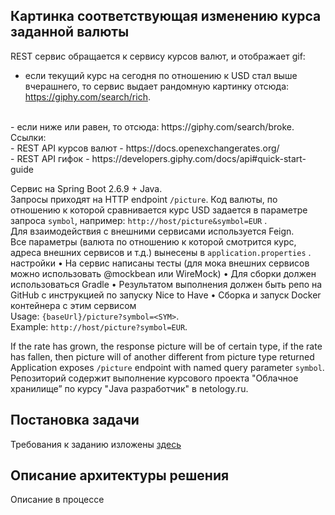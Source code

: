 ## Картинка соответствующая изменению курса заданной валюты
REST cервис обращается к сервису курсов валют, и отображает gif:<br>
- если текущий курс на сегодня по отношению к USD стал выше вчерашнего, то сервис выдает рандомную картинку
отсюда: https://giphy.com/search/rich.
<br>
- если ниже или равен, то отсюда: https://giphy.com/search/broke.
<br>
Ссылки:<br>
- REST API курсов валют - https://docs.openexchangerates.org/
<br>
- REST API гифок - https://developers.giphy.com/docs/api#quick-start-guide
<br>

Сервис на Spring Boot 2.6.9 + Java.<br>
Запросы приходят на HTTP endpoint `/picture`. Код валюты, по отношению к которой сравнивается курс USD задается в 
параметре запроса `symbol`, например: `http://host/picture&symbol=EUR`
.<br>
Для взаимодействия с внешними сервисами используется Feign.<br>
Все параметры (валюта по отношению к которой смотрится курс, адреса внешних сервисов и т.д.) вынесены в `application.properties`
.<br>настройки
• На сервис написаны тесты (для мока внешних сервисов можно использовать @mockbean или WireMock)
• Для сборки должен использоваться Gradle
• Результатом выполнения должен быть репо на GitHub с инструкцией по запуску
Nice to Have
• Сборка и запуск Docker контейнера с этим сервисом<br>
Usage: `{baseUrl}/picture?symbol=<SYM>`.<br>
Example: `http://host/picture?symbol=EUR`.
<br>

If the rate has grown, the response picture will be of certain type, if the rate has fallen, then picture will of another different from picture type returned  
Application exposes `/picture` endpoint with named query parameter `symbol`. Репозиторий содержит выполнение курсового проекта "Облачное хранилище” по курсу "Java разработчик" в netology.ru.
## Постановка задачи
Требования к заданию изложены [здесь](https://github.com/netology-code/jd-homeworks/blob/master/diploma/cloudservice.md)
## Описание архитектуры решения

Описание в процессе